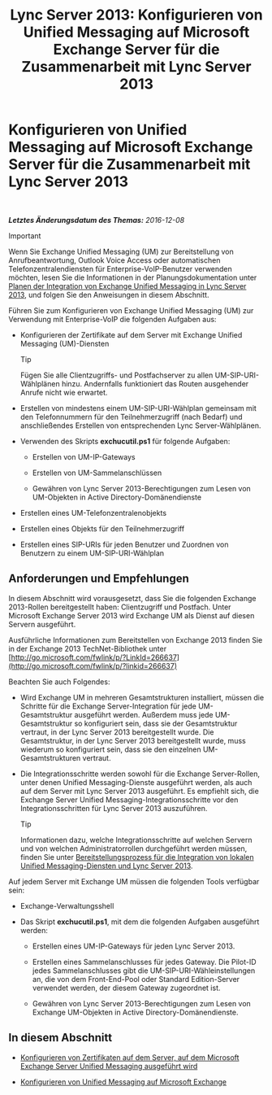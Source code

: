 ﻿---
title: 'Lync Server 2013: Konfigurieren von Unified Messaging auf Microsoft Exchange Server für die Zusammenarbeit mit Lync Server 2013'
TOCTitle: Konfigurieren von Unified Messaging auf Microsoft Exchange Server für die Zusammenarbeit mit Lync Server 2013
ms:assetid: 058da9c4-23af-4ddb-9f63-70133a8aafc6
ms:mtpsurl: https://technet.microsoft.com/de-de/library/Gg398106(v=OCS.15)
ms:contentKeyID: 49293047
ms.date: 12/10/2016
mtps_version: v=OCS.15
ms.translationtype: HT
---

# Konfigurieren von Unified Messaging auf Microsoft Exchange Server für die Zusammenarbeit mit Lync Server 2013

 

_**Letztes Änderungsdatum des Themas:** 2016-12-08_


> [!IMPORTANT]
> Wenn Sie Exchange Unified Messaging (UM) zur Bereitstellung von Anrufbeantwortung, Outlook Voice Access oder automatischen Telefonzentralendiensten für Enterprise-VoIP-Benutzer verwenden möchten, lesen Sie die Informationen in der Planungsdokumentation unter <A href="lync-server-2013-planning-for-exchange-unified-messaging-integration.md">Planen der Integration von Exchange Unified Messaging in Lync Server 2013</A>, und folgen Sie den Anweisungen in diesem Abschnitt.



Führen Sie zum Konfigurieren von Exchange Unified Messaging (UM) zur Verwendung mit Enterprise-VoIP die folgenden Aufgaben aus:

  - Konfigurieren der Zertifikate auf dem Server mit Exchange Unified Messaging (UM)-Diensten
    

    > [!TIP]
    > Fügen Sie alle Clientzugriffs- und Postfachserver zu allen UM-SIP-URI-Wählplänen hinzu. Andernfalls funktioniert das Routen ausgehender Anrufe nicht wie erwartet.



  - Erstellen von mindestens einem UM-SIP-URI-Wählplan gemeinsam mit den Telefonnummern für den Teilnehmerzugriff (nach Bedarf) und anschließendes Erstellen von entsprechenden Lync Server-Wählplänen.

  - Verwenden des Skripts **exchucutil.ps1** für folgende Aufgaben:
    
      - Erstellen von UM-IP-Gateways
    
      - Erstellen von UM-Sammelanschlüssen
    
      - Gewähren von Lync Server 2013-Berechtigungen zum Lesen von UM-Objekten in Active Directory-Domänendienste

  - Erstellen eines UM-Telefonzentralenobjekts

  - Erstellen eines Objekts für den Teilnehmerzugriff

  - Erstellen eines SIP-URIs für jeden Benutzer und Zuordnen von Benutzern zu einem UM-SIP-URI-Wählplan

## Anforderungen und Empfehlungen

In diesem Abschnitt wird vorausgesetzt, dass Sie die folgenden Exchange 2013-Rollen bereitgestellt haben: Clientzugriff und Postfach. Unter Microsoft Exchange Server 2013 wird Exchange UM als Dienst auf diesen Servern ausgeführt.

Ausführliche Informationen zum Bereitstellen von Exchange 2013 finden Sie in der Exchange 2013 TechNet-Bibliothek unter [http://go.microsoft.com/fwlink/p/?LinkId=266637](http://go.microsoft.com/fwlink/p/?linkid=266637)

Beachten Sie auch Folgendes:

  - Wird Exchange UM in mehreren Gesamtstrukturen installiert, müssen die Schritte für die Exchange Server-Integration für jede UM-Gesamtstruktur ausgeführt werden. Außerdem muss jede UM-Gesamtstruktur so konfiguriert sein, dass sie der Gesamtstruktur vertraut, in der Lync Server 2013 bereitgestellt wurde. Die Gesamtstruktur, in der Lync Server 2013 bereitgestellt wurde, muss wiederum so konfiguriert sein, dass sie den einzelnen UM-Gesamtstrukturen vertraut.

  - Die Integrationsschritte werden sowohl für die Exchange Server-Rollen, unter denen Unified Messaging-Dienste ausgeführt werden, als auch auf dem Server mit Lync Server 2013 ausgeführt. Es empfiehlt sich, die Exchange Server Unified Messaging-Integrationsschritte vor den Integrationsschritten für Lync Server 2013 auszuführen.
    

    > [!TIP]
    > Informationen dazu, welche Integrationsschritte auf welchen Servern und von welchen Administratorrollen durchgeführt werden müssen, finden Sie unter <A href="lync-server-2013-deployment-process-for-integrating-on-premises-unified-messaging.md">Bereitstellungsprozess für die Integration von lokalen Unified Messaging-Diensten und Lync Server 2013</A>.



Auf jedem Server mit Exchange UM müssen die folgenden Tools verfügbar sein:

  - Exchange-Verwaltungsshell

  - Das Skript **exchucutil.ps1**, mit dem die folgenden Aufgaben ausgeführt werden:
    
      - Erstellen eines UM-IP-Gateways für jeden Lync Server 2013.
    
      - Erstellen eines Sammelanschlusses für jedes Gateway. Die Pilot-ID jedes Sammelanschlusses gibt die UM-SIP-URI-Wähleinstellungen an, die von dem Front-End-Pool oder Standard Edition-Server verwendet werden, der diesem Gateway zugeordnet ist.
    
      - Gewähren von Lync Server 2013-Berechtigungen zum Lesen von Exchange UM-Objekten in Active Directory-Domänendienste.

## In diesem Abschnitt

  - [Konfigurieren von Zertifikaten auf dem Server, auf dem Microsoft Exchange Server Unified Messaging ausgeführt wird](lync-server-2013-configure-certificates-on-the-server-running-microsoft-exchange-server-unified-messaging.md)

  - [Konfigurieren von Unified Messaging auf Microsoft Exchange](lync-server-2013-configure-unified-messaging-on-microsoft-exchange.md)

